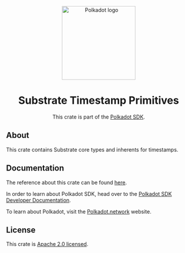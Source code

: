 <div align="center">

<img src="https://raw.githubusercontent.com/paritytech/polkadot-sdk/rzadp/readmes/docs/images/Polkadot_Logo_Horizontal_Pink_BlackOnWhite.png" alt="Polkadot logo" width="200">

# Substrate Timestamp Primitives

This crate is part of the [Polkadot SDK](https://github.com/paritytech/polkadot-sdk/).

</div>

## About

This crate contains Substrate core types and inherents for timestamps.

## Documentation

The reference about this crate can be found [here](https://paritytech.github.io/polkadot-sdk/master/sp_timestamp).

In order to learn about Polkadot SDK, head over to the [Polkadot SDK Developer Documentation](https://paritytech.github.io/polkadot-sdk/master/polkadot_sdk_docs/index.html).

To learn about Polkadot, visit the [Polkadot.network](https://polkadot.network/) website.

## License

This crate is [Apache 2.0 licensed](https://spdx.org/licenses/Apache-2.0.html).
